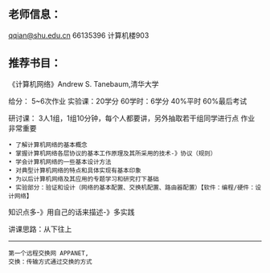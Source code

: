## 老师信息：
qqian@shu.edu.cn
66135396
计算机楼903

## 推荐书目：
《计算机网络》Andrew S. Tanebaum,清华大学

给分：
5~6次作业
实验课：20学分
60学时：6学分
40%平时
60%最后考试

研讨课： 3人1组，1组10分钟，每个人都要讲，另外抽取若干组同学进行点
作业非常重要
```
• 了解计算机网络的基本概念
• 掌握计算机网络各层协议的基本工作原理及其所采用的技术-》协议（规则）
• 学会计算机网络的一些基本设计方法
• 对典型计算机网络的特点和具体实现有基本印象
• 为以后计算机网络及其应用的专题学习和研究打下基础
• 实验部分：验证和设计（网络的基本配置、交换机配置、路由器配置）【软件：编程/硬件：设计网络】
```
知识点多-》用自己的话来描述-》多实践

讲课思路：从下往上

---
```
第一个远程交换网 APPANET,
交换：传输方式通过交换的方式
```
